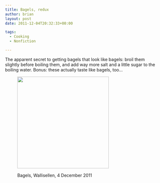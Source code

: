 ```yaml
---
title: Bagels, redux
author: brian
layout: post
date: 2011-12-04T20:32:33+00:00

tags:
  - Cooking
  - Nonfiction

---
```

The apparent secret to getting bagels that look like bagels: broil them slightly before boiling them, and add way more salt and a little sugar to the boiling water. Bonus: these actually taste like bagels, too&#8230;<figure id="attachment_410" style="width: 300px" class="wp-caption aligncenter">

[<img class="size-medium wp-image-410 " title="IMG_8379" src="http://trammell.ch/wp-content/uploads/2011/12/IMG_8379-300x300.jpg" alt="" width="300" height="300" srcset="/wp/2011/12/IMG_8379-300x300.jpg 300w, /wp/2011/12/IMG_8379-150x150.jpg 150w, /wp/2011/12/IMG_8379.jpg 640w" sizes="(max-width: 300px) 100vw, 300px" />][1]<figcaption class="wp-caption-text">Bagels, Wallisellen, 4 December 2011</figcaption></figure>

 [1]: http://trammell.ch/wp-content/uploads/2011/12/IMG_8379.jpg